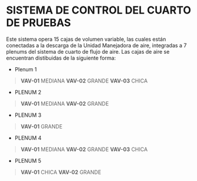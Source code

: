 # SISTEMA DE CONTROL DEL CUARTO DE PRUEBAS

Este sistema opera 15 cajas de volumen variable, las cuales están conectadas a la descarga de la Unidad Manejadora de aire, integradas a 7 plenums del sistema de cuarto de flujo de aire. Las cajas de aire se encuentran distibuidas de la siguiente forma:

- Plenum 1
>   **VAV-01**  MEDIANA
>   **VAV-02**  GRANDE
>   **VAV-03**  CHICA
- PLENUM 2
>   **VAV-01**  MEDIANA
>   **VAV-02**  GRANDE
- PLENUM 3
>   **VAV-01**  GRANDE
- PLENUM 4
>   **VAV-01**  MEDIANA
>   **VAV-02**  GRANDE
>   **VAV-03**  CHICA
- PLENUM 5
>   **VAV-01**  CHICA
>   **VAV-02**  GRANDE